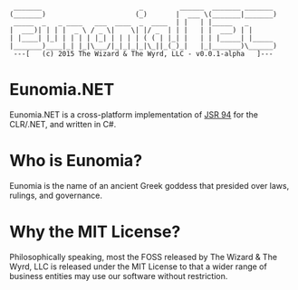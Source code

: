 ```

 _______                        _         ______  _______ _______ 
(_______)                      (_)       |  ___ \(_______|_______)
 _____  _   _ ____   ___  ____  _  ____  | |   | |_____   _       
|  ___)| | | |  _ \ / _ \|    \| |/ _  | | |   | |  ___) | |      
| |____| |_| | | | | |_| | | | | ( ( | |_| |   | | |_____| |_____ 
|_______)____|_| |_|\___/|_|_|_|_|\_||_(_)_|   |_|_______)\______)
 ---[   (c) 2015 The Wizard & The Wyrd, LLC - v0.0.1-alpha   ]---            

 ```
 
 Eunomia.NET
 ===========
 Eunomia.NET is a cross-platform implementation of [JSR 94](https://jcp.org/en/jsr/detail?id=94)
 for the CLR/.NET, and written in C#.
 
 Who is Eunomia?
 ===============
 Eunomia is the name of an ancient Greek goddess that presided over laws, rulings, and governance.
 
 Why the MIT License?
 ====================
 Philosophically speaking, most the FOSS released by The Wizard & The Wyrd, LLC is released under
 the MIT License to that a wider range of business entities may use our software without restriction.
